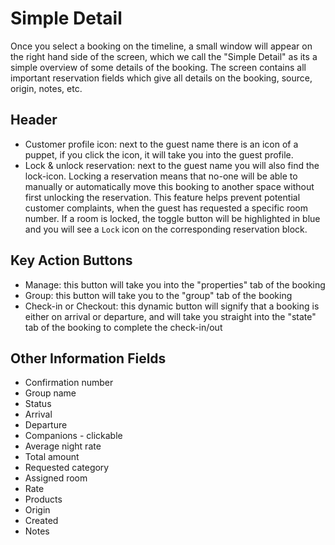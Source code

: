 # Simple Detail

Once you select a booking on the timeline, a small window will appear on the right hand side of the screen, which we call the "Simple Detail" as its a simple overview of some details of the booking. The screen contains all important reservation fields which give all details on the booking, source, origin, notes, etc.

## Header

* Customer profile icon: next to the guest name there is an icon of a puppet, if you click the icon, it will take you into the guest profile.
* Lock & unlock reservation: next to the guest name you will also find the lock-icon. Locking a reservation means that no-one will be able to manually or automatically move this booking to another space without first unlocking the reservation. This feature helps prevent potential customer complaints, when the guest has requested a specific room number. If a room is locked, the toggle button will be highlighted in blue and you will see a `Lock` icon on the corresponding reservation block.

## Key Action Buttons

* Manage: this button will take you into the "properties" tab of the booking
* Group: this button will take you to the "group" tab of the booking
* Check-in or Checkout: this dynamic button will signify that a booking is either on arrival or departure, and will take you straight into the "state" tab of the booking to complete the check-in/out

## Other Information Fields

* Confirmation number
* Group name
* Status
* Arrival
* Departure
* Companions - clickable
* Average night rate
* Total amount
* Requested category
* Assigned room
* Rate
* Products
* Origin
* Created
* Notes

